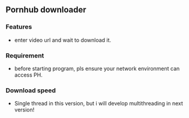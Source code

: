 ﻿## Pornhub downloader

### Features

- enter video url and wait to download it.

### Requirement

- before starting program, pls ensure your network environment can access PH.

### Download speed

- Single thread in this version, but i will develop multithreading in next version!

